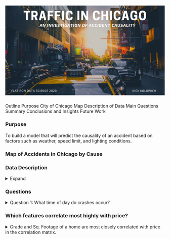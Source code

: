 ![png](https://raw.githubusercontent.com/Nick-Kolowich/Project-3-Chicago-Car-Crashes/main/Images/coverphoto.png)

###
Outline
Purpose
City of Chicago Map
Description of Data
Main Questions
Summary Conclusions and Insights
Future Work

### Purpose
To build a model that will predict the causality of an accident based on factors such as weather, speed limit, and lighting conditions.

### Map of Accidents in Chicago by Cause


### Data Description
<details>
    <summary> Expand </summary>
Crash data shows information about each traffic crash on city streets within the City of Chicago limits and under the jurisdiction of Chicago Police Department (CPD). The data contains information on 45,3326 accidents occuring inside the Chicago city limits during 2015. All crashes are recorded as per the format specified in the Traffic Crash Report, SR1050, of the Illinois Department of Transportation.
</details>

### Questions
<details>
    <summary> Question 1: What time of day do crashes occur? </summary> 
    ![png](https://raw.githubusercontent.com/Nick-Kolowich/Project-3-Chicago-Car-Crashes/main/Images/crashhourdist.png)      
    </details>

### Which features correlate most highly with price? 
<details>
    <summary> Grade and Sq. Footage of a home are most closely correlated with price in the correlation matrix.  </summary>

![png](https://github.com/Nick-Kolowich/dsc-phase-2-project-online/blob/master/images/fig2.png)
